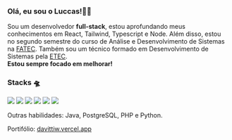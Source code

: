 ### Olá, eu sou o Luccas!👋🏻
Sou um desenvolvedor **full-stack**, estou aprofundando meus conhecimentos em React, Tailwind, Typescript e Node. Além disso, estou no segundo semestre do curso de Análise e Desenvolvimento de Sistemas na [FATEC](https://fatecrl.edu.br/). Também sou um técnico formado em Desenvolvimento de Sistemas pela [ETEC](https://www.etecpg.com.br/). <br>
**Estou sempre focado em melhorar!** <br>

### Stacks 🛸
<p align="left">
<img src="https://img.shields.io/badge/React-61DAFB?style=for-the-badge&logo=react&logoColor=508BBF&color=000" />
<img src="https://img.shields.io/badge/Tailwind-38B2AC?style=for-the-badge&logo=tailwindcss&logoColor=508BBF&color=000" />
<img src="https://img.shields.io/badge/TypeScript-3178C6?style=for-the-badge&logo=typescript&logoColor=508BBF&color=000" />
<img src="https://img.shields.io/badge/Node.js-339933?style=for-the-badge&logo=node.js&logoColor=508BBF&color=000" />
<img src="https://img.shields.io/badge/MySQL-00758F?style=for-the-badge&logo=mysql&logoColor=508BBF&color=000" />
<img src="https://img.shields.io/badge/Git-F05032?style=for-the-badge&logo=git&logoColor=508BBF&color=000" />
</p>

Outras habilidades: Java, PostgreSQL, PHP e Python.

Portifólio: [davittiw.vercel.app](https://davittiw.vercel.app/)
